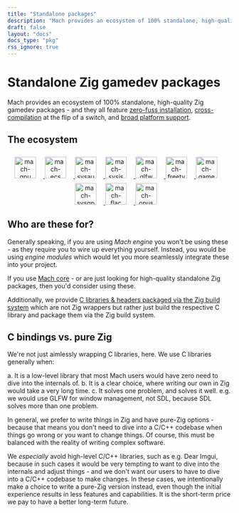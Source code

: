 ```yaml
---
title: "Standalone packages"
description: "Mach provides an ecosystem of 100% standalone, high-quality Zig gamedev packages, and they all feature zero-fuss installation, broad platform support, and cross-compilation at the flip of a switch."
draft: false
layout: "docs"
docs_type: "pkg"
rss_ignore: true
---
```


# Standalone Zig gamedev packages

Mach provides an ecosystem of 100% standalone, high-quality Zig gamedev packages - and they all feature <a href="../about/goals#zero-fuss-installation">zero-fuss installation</a>, <a href="../about/goals#seamless-cross-compilation">cross-compilation</a> at the flip of a switch, and <a href="../about/platforms">broad platform support</a>.

## The ecosystem

<div style="text-align: center; margin-top: 1rem;">
    <a href="/pkg/mach-gpu" class="img-link">
        <picture>
            <source media="(prefers-color-scheme: dark)" srcset="/assets/mach/gpu-dark.svg">
            <img alt="mach-gpu" src="/assets/mach/gpu-light.svg" style="height: 3rem; margin-right: 1rem; margin-top: 0.5rem;">
        </picture>
    </a>
    <a href="/pkg/mach-ecs" class="img-link">
        <picture>
            <source media="(prefers-color-scheme: dark)" srcset="/assets/mach/ecs-dark.svg">
            <img alt="mach-ecs" src="/assets/mach/ecs-light.svg" style="height: 3rem; margin-right: 1rem; margin-top: 0.5rem;">
        </picture>
    </a>
    <a href="/pkg/mach-sysaudio" class="img-link">
        <picture>
            <source media="(prefers-color-scheme: dark)" srcset="/assets/mach/sysaudio-dark.svg">
            <img alt="mach-sysaudio" src="/assets/mach/sysaudio-light.svg" style="height: 3rem; margin-right: 1rem; margin-top: 0.5rem;">
        </picture>
    </a>
    <a href="/pkg/mach-sysjs" class="img-link">
        <picture>
            <source media="(prefers-color-scheme: dark)" srcset="/assets/mach/sysjs-dark.svg">
            <img alt="mach-sysjs" src="/assets/mach/sysjs-light.svg" style="height: 3rem; margin-right: 1rem; margin-top: 0.5rem;">
        </picture>
    </a>
    <a href="/pkg/mach-glfw" class="img-link">
        <picture>
            <source media="(prefers-color-scheme: dark)" srcset="/assets/mach/glfw-dark.svg">
            <img alt="mach-glfw" src="/assets/mach/glfw-light.svg" style="height: 3rem; margin-right: 1rem; margin-top: 0.5rem;">
        </picture>
    </a>
    <a href="/pkg/mach-freetype" class="img-link">
        <picture>
            <source media="(prefers-color-scheme: dark)" srcset="/assets/mach/freetype-dark.svg">
            <img alt="mach-freetype" src="/assets/mach/freetype-light.svg" style="height: 3rem; margin-right: 1rem; margin-top: 0.5rem;">
        </picture>
    </a>
    <a href="/pkg/mach-gamemode" class="img-link">
        <picture>
            <source media="(prefers-color-scheme: dark)" srcset="/assets/mach/gamemode-dark.svg">
            <img alt="mach-gamemode" src="/assets/mach/gamemode-light.svg" style="height: 3rem; margin-right: 1rem; margin-top: 0.5rem;">
        </picture>
    </a>
    <a href="/pkg/mach-sysgpu" class="img-link">
        <picture>
            <source media="(prefers-color-scheme: dark)" srcset="/assets/mach/sysgpu-dark.svg">
            <img alt="mach-sysgpu" src="/assets/mach/sysgpu-light.svg" style="height: 3rem; margin-right: 1rem; margin-top: 0.5rem;">
        </picture>
    </a>
    <a href="/pkg/mach-flac" class="img-link">
        <picture>
            <source media="(prefers-color-scheme: dark)" srcset="/assets/mach/flac-dark.svg">
            <img alt="mach-flac" src="/assets/mach/flac-light.svg" style="height: 3rem; margin-right: 1rem; margin-top: 0.5rem;">
        </picture>
    </a>
    <a href="/pkg/mach-opus" class="img-link">
        <picture>
            <source media="(prefers-color-scheme: dark)" srcset="/assets/mach/opus-dark.svg">
            <img alt="mach-opus" src="/assets/mach/opus-light.svg" style="height: 3rem; margin-right: 1rem; margin-top: 0.5rem;">
        </picture>
    </a>
</div>

## Who are these for?

Generally speaking, if you are using _Mach engine_ you won't be using these - as they require you to wire up everything yourself. Instead, you would be using _engine modules_ which would let you more seamlessly integrate these into your project.

If you use [Mach core](../core/) - or are just looking for high-quality standalone Zig packages, then you'd consider using these.

Additionally, we provide [C libraries & headers packaged via the Zig build system](c) which are not Zig wrappers but rather just build the respective C library and package them via the Zig build system.

## C bindings vs. pure Zig

We're not just aimlessly wrapping C libraries, here. We use C libraries generally when:

a. It is a low-level library that most Mach users would have zero need to dive into the internals of.
b. It is a clear choice, where writing our own in Zig would take a very long time.
c. It solves one problem, and solves it well. e.g. we would use GLFW for window management, not SDL, because SDL solves more than one problem.

In general, we prefer to write things in Zig and have pure-Zig options - because that means you don't need to dive into a C/C++ codebase when things go wrong or you want to change things. Of course, this must be balanced with the reality of writing complex software.

We _especially_ avoid high-level C/C++ libraries, such as e.g. Dear Imgui, because in such cases it would be very tempting to want to dive into the internals and adjust things - and we don't want our users to have to dive into a C/C++ codebase to make changes. In these cases, we intentionally make a choice to write a pure-Zig version instead, even though the initial experience results in less features and capabilities. It is the short-term price we pay to have a better long-term future.
